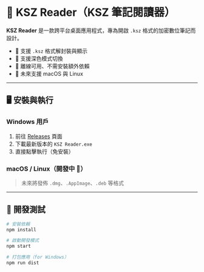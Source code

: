 # 📘 KSZ Reader（KSZ 筆記閱讀器）

**KSZ Reader** 是一款跨平台桌面應用程式，專為開啟 `.ksz` 格式的加密數位筆記而設計。

- 📂 支援 `.ksz` 格式解封裝與顯示
- 🌙 支援深色模式切換
- 🧱 離線可用、不需安裝額外依賴
- 🚀 未來支援 macOS 與 Linux

---

## 🖥️ 安裝與執行

### Windows 用戶
1. 前往 [Releases](https://github.com/william5555/ksz-reader/releases) 頁面
2. 下載最新版本的 `KSZ Reader.exe`
3. 直接點擊執行（免安裝）

### macOS / Linux（開發中 🚧）
> 未來將發佈 `.dmg`、`.AppImage`、`.deb` 等格式

---

## 🧪 開發測試

```bash
# 安裝依賴
npm install

# 啟動開發模式
npm start

# 打包應用（for Windows）
npm run dist

